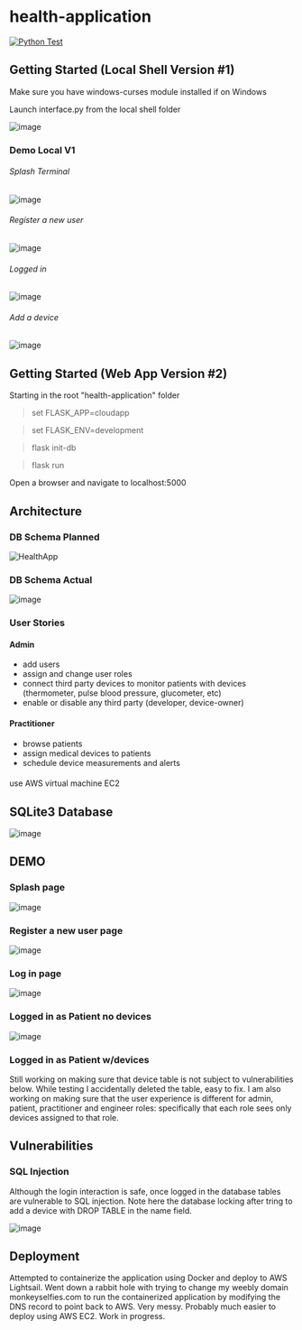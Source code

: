 # health-application

[![Python Test](https://github.com/dpe22/health-application/actions/workflows/python-test.yml/badge.svg)](https://github.com/dpe22/health-application/actions/workflows/python-test.yml)

## Getting Started (Local Shell Version #1)
Make sure you have windows-curses module installed if on Windows

Launch interface.py from the local shell folder

![image](https://user-images.githubusercontent.com/74585697/165770920-aab7c276-0d09-478c-ad4e-12ad4812a92b.png)

### Demo Local V1
###### Splash Terminal
![image](https://user-images.githubusercontent.com/74585697/165771008-40309cf6-e9b7-4255-a34f-578a97f482b1.png)

###### Register a new user
![image](https://user-images.githubusercontent.com/74585697/165771557-f2ca4b1a-bef4-4869-b269-1f3682f39f77.png)

###### Logged in
![image](https://user-images.githubusercontent.com/74585697/165771975-071fed95-ce02-4b1c-81bb-1530fe311817.png)

###### Add a device
![image](https://user-images.githubusercontent.com/74585697/165773752-a920580c-e4f4-4ca4-a259-118ba479b41e.png)


## Getting Started (Web App Version #2)
Starting in the root "health-application" folder

> set FLASK_APP=cloudapp

> set FLASK_ENV=development

> flask init-db

> flask run

Open a browser and navigate to localhost:5000

## Architecture 

### DB Schema Planned
![HealthApp](https://user-images.githubusercontent.com/74585697/155168764-15864e0d-f2d6-426c-9106-7aa4f0234526.png)

### DB Schema Actual
![image](https://user-images.githubusercontent.com/74585697/162868839-248733f5-2924-4e9e-aff8-fb243db1b2a4.png)

### User Stories

#### Admin
- add users
- assign and change user roles
- connect third party devices to monitor patients with devices (thermometer, pulse blood pressure, glucometer, etc)
- enable or disable any third party (developer, device-owner)

#### Practitioner
- browse patients
- assign medical devices to patients
- schedule device measurements and alerts

####
use AWS virtual machine EC2

## SQLite3 Database

![image](https://user-images.githubusercontent.com/74585697/162985742-79879422-3463-4847-8483-af2009b78f65.png)

## DEMO
### Splash page
![image](https://user-images.githubusercontent.com/74585697/160616724-ae141602-1765-4786-aa24-88a505c6c62a.png)

### Register a new user page
![image](https://user-images.githubusercontent.com/74585697/160616998-c19ba3db-d680-4d26-8bc9-ea74d75445b2.png)

### Log in page
![image](https://user-images.githubusercontent.com/74585697/160617334-6cb6dfbf-5939-4579-abb6-c2c08a89e22e.png)

### Logged in as Patient no devices
![image](https://user-images.githubusercontent.com/74585697/160618819-5ebe73ae-7a80-4564-82b9-b37938a23d5c.png)

### Logged in as Patient w/devices
Still working on making sure that device table is not subject to vulnerabilities below. While testing I accidentally deleted the table, easy to fix. I am also working on making sure that the user experience is different for admin, patient, practitioner and engineer roles: specifically that each role sees only devices assigned to that role. 

## Vulnerabilities
### SQL Injection
Although the login interaction is safe, once logged in the database tables are vulnerable to SQL injection. Note here the database locking after tring to add a device with DROP TABLE in the name field.

![image](https://user-images.githubusercontent.com/74585697/162985231-449e88d3-f959-45ba-8a0e-14973026f2fe.png)

## Deployment
Attempted to containerize the application using Docker and deploy to AWS Lightsail. Went down a rabbit hole with trying to change my weebly domain monkeyselfies.com to run the containerized application by modifying the DNS record to point back to AWS. Very messy. Probably much easier to deploy using AWS EC2. Work in progress. 
